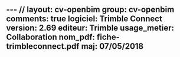 --- //
layout: cv-openbim
group: cv-openbim
comments: true
logiciel: Trimble Connect
version: 2.69
editeur: Trimble
usage_metier: Collaboration
nom_pdf: fiche-trimbleconnect.pdf
maj: 07/05/2018
---